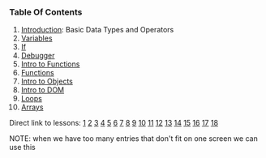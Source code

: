### Table Of Contents

1. [Introduction](#basic-data-types): Basic Data Types and Operators
1. [Variables](#variables)
1. [If](#if)
1. [Debugger](#debugger)
1. [Intro to Functions](#intro-functions)
1. [Functions](#functions)
1. [Intro to Objects](#intro-objects)
1. [Intro to DOM](#DOM)
1. [Loops](#loops)
1. [Arrays](#arrays)

Direct link to lessons: [1](#lesson1) [2](#lesson2) [3](#lesson3) [4](#lesson4) [5](#lesson5) [6](#lesson6) [7](#lesson7) [8](#lesson8) [9](#lesson9) [10](#lesson10) [11](#lesson11) [12](#lesson12) [13](#lesson13) [14](#lesson14) [15](#lesson15) [16](#lesson16) [17](#lesson17) [18](#lesson18)

NOTE: when we have too many entries that don't fit on one screen
we can use this <!-- .slide: style="font-size:80%" -->
